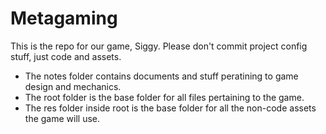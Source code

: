 Metagaming
==========

This is the repo for our game, Siggy. Please don't commit project config stuff, just code and assets.

* The notes folder contains documents and stuff peratining to game design and mechanics.
* The root folder is the base folder for all files pertaining to the game.
* The res folder inside root is the base folder for all the non-code assets the game will use.
